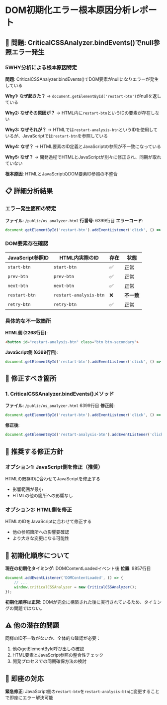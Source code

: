 # DOM初期化エラー根本原因分析レポート

## 🚨 問題: CriticalCSSAnalyzer.bindEvents()でnull参照エラー発生

### 5WHY分析による根本原因特定

**問題**: CriticalCSSAnalyzer.bindEvents()でDOM要素がnullになりエラーが発生している

**Why1: なぜ起きた？**
→ `document.getElementById('restart-btn')`がnullを返している

**Why2: なぜその原因が？**
→ HTML内に`restart-btn`というIDの要素が存在しない

**Why3: なぜそれが？**
→ HTMLでは`restart-analysis-btn`というIDを使用しているが、JavaScriptでは`restart-btn`を参照している

**Why4: なぜ？**
→ HTML要素のID定義とJavaScriptの参照が不一致になっている

**Why5: なぜ？**
→ 開発過程でHTMLとJavaScriptが別々に修正され、同期が取れていない

**根本原因**: HTMLとJavaScriptのDOM要素ID参照の不整合

## 📋 詳細分析結果

### エラー発生箇所の特定

**ファイル**: `/public/os_analyzer.html`
**行番号**: 6399行目
**エラーコード**:
```javascript
document.getElementById('restart-btn').addEventListener('click', () => this.restart());
```

### DOM要素存在確認

| JavaScript参照ID | HTML内実際のID | 存在 | 状態 |
|-----------------|---------------|------|------|
| `start-btn` | `start-btn` | ✅ | 正常 |
| `prev-btn` | `prev-btn` | ✅ | 正常 |
| `next-btn` | `next-btn` | ✅ | 正常 |
| `restart-btn` | `restart-analysis-btn` | ❌ | **不一致** |
| `retry-btn` | `retry-btn` | ✅ | 正常 |

### 具体的な不一致箇所

**HTML側 (2268行目)**:
```html
<button id="restart-analysis-btn" class="btn btn-secondary">
```

**JavaScript側 (6399行目)**:
```javascript
document.getElementById('restart-btn').addEventListener('click', () => this.restart());
```

## 🔧 修正すべき箇所

### 1. CriticalCSSAnalyzer.bindEvents()メソッド
**ファイル**: `/public/os_analyzer.html` 6399行目
**修正前**:
```javascript
document.getElementById('restart-btn').addEventListener('click', () => this.restart());
```
**修正後**:
```javascript
document.getElementById('restart-analysis-btn').addEventListener('click', () => this.restart());
```

## 🎯 推奨する修正方針

### オプション1: JavaScript側を修正（推奨）
HTMLの既存IDに合わせてJavaScriptを修正する
- 影響範囲が最小
- HTMLの他の箇所への影響なし

### オプション2: HTML側を修正
HTMLのIDをJavaScriptに合わせて修正する
- 他の参照箇所への影響要確認
- より大きな変更になる可能性

## 📍 初期化順序について

**現在の初期化タイミング**: DOMContentLoadedイベント後
**位置**: 9857行目
```javascript
document.addEventListener('DOMContentLoaded', () => {
    // ...
    window.criticalCSSAnalyzer = new CriticalCSSAnalyzer();
});
```

**初期化順序は正常**: DOMが完全に構築された後に実行されているため、タイミングの問題ではない。

## ⚠️ 他の潜在的問題

同様のID不一致がないか、全体的な確認が必要：
1. 他のgetElementById呼び出しの確認
2. HTML要素とJavaScript参照の整合性チェック
3. 開発プロセスでの同期確保方法の検討

## 🚀 即座の対応

**緊急修正**: JavaScript側の`restart-btn`を`restart-analysis-btn`に変更することで即座にエラー解決可能